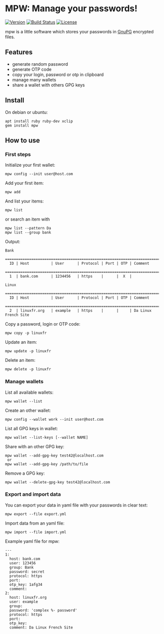 # MPW: Manage your passwords!
[![Version](https://img.shields.io/badge/latest_version-4.0.0-green.svg)](https://github.com/nishiki/manage-password/releases)
[![Build Status](https://travis-ci.org/nishiki/manage-password.svg?branch=master)](https://travis-ci.org/nishiki/manage-password)
[![License](https://img.shields.io/badge/license-GPL--2.0-blue.svg)](https://github.com/nishiki/manage-password/blob/master/LICENSE)

mpw is a little software which stores your passwords in [GnuPG](http://www.gnupg.org/) encrypted files.

## Features

 * generate random password
 * generate OTP code
 * copy your login, password or otp in clipboard
 * manage many wallets
 * share a wallet with others GPG keys

## Install

On debian or ubuntu:
```
apt install ruby ruby-dev xclip
gem install mpw
```

## How to use
### First steps

Initialize your first wallet:
```
mpw config --init user@host.com
```

Add your first item:
```
mpw add
```

And list your items:
```
mpw list
```
or search an item with
```
mpw list --pattern Da
mpw list --group bank
```

Output:
```
Bank
 ==============================================================================
  ID | Host          | User      | Protocol | Port | OTP | Comment                
 ==============================================================================
  1  | bank.com      | 1234456   | https    |      |  X  |                        

Linux
 ==============================================================================
  ID | Host          | User      | Protocol | Port | OTP | Comment                
 ==============================================================================
  2  | linuxfr.org   | example   | https    |      |     | Da Linux French Site

```

Copy a password, login or OTP code:
```
mpw copy -p linuxfr
```

Update an item:
```
mpw update -p linuxfr
```

Delete an item:
```
mpw delete -p linuxfr
```

### Manage wallets

List all available wallets:
```
mpw wallet --list
```

Create an other wallet:
```
mpw config --wallet work --init user@host.com
```

List all GPG keys in wallet:
```
mpw wallet --list-keys [--wallet NAME]
```

Share with an other GPG key:
```
mpw wallet --add-gpg-key test42@localhost.com
 or
mpw wallet --add-gpg-key /path/to/file
```

Remove a GPG key:
```
mpw wallet --delete-gpg-key test42@localhost.com
```

### Export and import data

You can export your data in yaml file with your passwords in clear text:
```
mpw export --file export.yml
```

Import data from an yaml file:
```
mpw import --file import.yml
```

Example yaml file for mpw:

```
---
1:
  host: bank.com
  user: 123456
  group: Bank
  password: secret
  protocol: https
  port: 
  otp_key: 1afg34
  comment: 
2:
  host: linuxfr.org
  user: example
  group: 
  password: 'complex %- password'
  protocol: https
  port: 
  otp_key: 
  comment: Da Linux French Site
```
